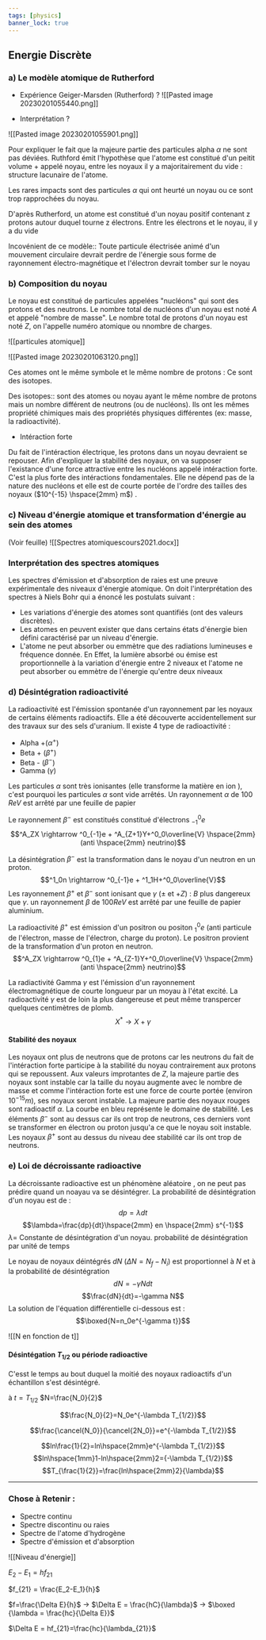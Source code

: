 ```yaml
---
tags: [physics]
banner_lock: true
---
```



## Energie Discrète

### a) Le modèle atomique de Rutherford

- Expérience Geiger-Marsden (Rutherford)
?
![[Pasted image 20230201055440.png]]

- Interprétation
?

![[Pasted image 20230201055901.png]]


Pour expliquer le fait que la majeure partie des particules alpha $\alpha$ ne sont pas déviées. Ruthford émit l'hypothèse que l'atome est constitué d'un peitit volume + appelé noyau, entre les noyaux il y a majoritairement du vide : structure lacunaire de l'atome. 

Les rares impacts sont des particules $\alpha$ qui ont heurté un noyau ou ce sont trop rapprochées du noyau.




D'après Rutherford, un atome est constitué d'un noyau positif contenant z protons autour duquel tourne z électrons. Entre les électrons et le noyau, il y a du vide

Incovénient de ce modèle:: Toute particule électrisée animé d'un mouvement circulaire devrait perdre de l'énergie sous forme de rayonnement électro-magnétique et l'électron devrait tomber sur le noyau

### b) Composition du noyau

Le noyau est constitué de particules appelées "nucléons" qui sont des protons et des neutrons. Le nombre total de nucléons d'un noyau est noté $A$ et appelé "nombre de masse". Le nombre total de protons d'un noyau est noté $Z$, on l'appelle numéro atomique ou nnombre de charges.

![[particules atomique]]

![[Pasted image 20230201063120.png]]

Ces atomes ont le même symbole et le même nombre de protons : Ce sont des isotopes.

Des isotopes:: sont des atomes ou noyau ayant le même nombre de protons mais un nombre différent de neutrons (ou de nucléons). Ils ont les mêmes propriété chimiques mais des propriétés physiques différentes (ex: masse, la radioactivité).

- Intéraction forte

Du fait de l'intéraction électrique, les protons dans un noyau devraient se repouser. Afin d'expliquer la stabilité des noyaux, on va supposer l'existance d'une force attractive entre les nucléons appelé intéraction forte. C'est la plus forte des intéractions fondamentales. Elle ne dépend pas de la nature des nucléons et elle est de courte portée de l'ordre des tailles des noyaux ($10^{-15} \hspace{2mm} m$) .

### c) Niveau d'énergie atomique et transformation d'énergie au sein des atomes

(Voir feuille) ![[Spectres atomiquescours2021.docx]]

###  Interprétation des spectres atomiques

Les spectres d'émission et d'absorption de raies est une preuve expérimentale des niveaux d'énergie atomique. On doit l'interprétation des spectres à Niels Bohr qui a énoncé les postulats suivant :
- Les variations d'énergie des atomes sont quantifiés (ont des valeurs discrètes).
- Les atomes en peuvent exister que dans certains états d'énergie bien défini caractérisé par un niveau d'énergie.
- L'atome ne peut absorber ou emmètre que des radiations lumineuses e fréquence donnée.
En Effet, la lumière absorbé ou émise est proportionnelle à la variation d'énergie entre 2 niveaux et l'atome ne peut absorber ou emmètre de l'énergie qu'entre deux niveaux

### d) Désintégration radioactivité 

La radioactivité est l'émission spontanée d'un rayonnement par les noyaux de certains éléments radioactifs. Elle a été découverte accidentellement sur des travaux sur des sels d'uranium. Il existe 4 type de radioactivité  :
- Alpha +($\alpha^+$)
- Beta + ($\beta^+$)
- Beta - ($\beta^-$)
- Gamma ($\gamma$)

Les particules $\alpha$ sont très ionisantes (elle transforme la matière en ion ), c'est pourquoi les particules $\alpha$ sont vide arrêtés. Un rayonnement $\alpha$ de 100 $ReV$ est arrêté par une feuille de papier

Le rayonnement $\beta^-$ est constitués constitué d'électrons $^0_{-1}e$
$$^A_ZX \rightarrow ^0_{-1}e + ^A_{Z+1}Y+^0_0\overline{V} \hspace{2mm} (anti \hspace{2mm} neutrino)$$

La désintégration $\beta^-$ est la transformation dans le noyau d'un neutron en un proton.
$$^1_0n \rightarrow ^0_{-1}e + ^1_1H+^0_0\overline{V}$$
Les rayonnement $\beta^+$ et $\beta^-$ sont ionisant que $\gamma$ ($\pm$ et $+Z$) : $B$ plus dangereux que $\gamma$. un rayonnement $\beta$ de 100$ReV$ est arrêté par une feuille de papier aluminium.

La radioactivité $\beta^+$ est émission d'un positron ou positon $^0_1e$ (anti particule de l'électron, masse de l'électron, charge du proton). Le positron provient de la transformation d'un proton en neutron.
$$^A_ZX \rightarrow ^0_{1}e + ^A_{Z-1}Y+^0_0\overline{V} \hspace{2mm} (anti \hspace{2mm} neutrino)$$

La radiactivité Gamma $\gamma$ est l'émission d'un rayonnement électromagnétique de courte longueur par un moyau à l'état excité. La radioactivité $\gamma$ est de loin la plus dangereuse et peut même transpercer quelques centimètres de plomb. 
$$X^* \rightarrow X+\gamma$$


#### Stabilité des noyaux

Les noyaux ont plus de neutrons que de protons car les neutrons du fait de l'intéraction forte participe à la stabilité du noyau contrairement aux protons qui se repoussent. Aux valeurs improtantes de $Z$, la majeure partie des noyaux sont instable car la taille du noyau augmente avec le nombre de masse et comme l'intéraction forte est une force de courte portée (environ $10^{-15}m$), ses noyaux seront instable. La majeure partie des noyaux rouges sont radioactif $\alpha$. La courbe en bleu représente le domaine de stabilité. Les éléments $\beta^-$ sont au dessus car ils ont trop de neutrons, ces derniers vont se transformer en électron ou proton jusqu'a ce que le noyau soit instable.
Les noyaux $\beta^+$ sont au dessus du niveau dee stabilité car ils ont trop de neutrons.

### e) Loi de décroissante radioactive

La décroissante radioactive est un phénomène aléatoire , on ne peut pas prédire quand 
un noayau va se désintégrer. 
La probabilité de désintégration d'un noyau est de :
$$dp=\lambda dt$$$$\lambda=\frac{dp}{dt}\hspace{2mm} en \hspace{2mm} s^{-1}$$
$\lambda=$  Constante de désintégration d'un noyau. probabilité de désintégration par unité de temps

Le noyau de noyaux déintégrés $dN$ ($\Delta N=N_f-N_i$) est proportionnel à $N$ et à la probabilité de désintégration
$$dN=-\gamma Ndt$$
$$\frac{dN}{dt}=-\gamma N$$
La solution de l'équation différentielle ci-dessous est :
$$\boxed{N=n_0e^{-\gamma t}}$$

![[N en fonction de t]]


#### Désintégation $T_{1/2}$ ou période radioactive

C'esst le temps au bout duquel la moitié des noyaux radioactifs d'un échantillon s'est désintégré.

à $t=T_{1/2}$             $N=\frac{N_0}{2}$

$$\frac{N_0}{2}=N_0e^{-\lambda T_{1/2}}$$

$$\frac{\cancel{N_0}}{\cancel{2N_0}}=e^{-\lambda T_{1/2}}$$

$$ln\frac{1}{2}=ln\hspace{2mm}e^{-\lambda T_{1/2}}$$
$$ln\hspace{1mm}1-ln\hspace{2mm}2={-\lambda T_{1/2}}$$
$$T_{\frac{1}{2}}=\frac{ln\hspace{2mm}2}{\lambda}$$







---
### Chose à Retenir :

- Spectre continu
- Spectre discontinu ou raies
- Spectre de l'atome d'hydrogène
- Spectre d'émission et d'absorption 


![[Niveau d'énergie]]

$E_2-E_1=hf_{21}$

$f_{21} = \frac{E_2-E_1}{h}$

$f=\frac{\Delta E}{h}$   $\rightarrow$   $\Delta E = \frac{hC}{\lambda}$  $\rightarrow$ $\boxed {\lambda = \frac{hc}{\Delta E}}$


$\Delta E = hf_{21}=\frac{hc}{\lambda_{21}}$